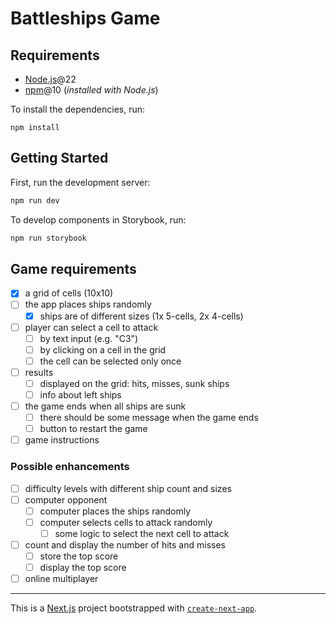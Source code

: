# Battleships Game

## Requirements

- [Node.js](https://nodejs.org/)@22
- [npm](https://www.npmjs.com/)@10 (_installed with Node.js_)

To install the dependencies, run:

```
npm install
```

## Getting Started

First, run the development server:

```bash
npm run dev
```

To develop components in Storybook, run:

```bash
npm run storybook
```

## Game requirements

- [x] a grid of cells (10x10)
- [ ] the app places ships randomly
  - [x] ships are of different sizes (1x 5-cells, 2x 4-cells)
- [ ] player can select a cell to attack
  - [ ] by text input (e.g. "C3")
  - [ ] by clicking on a cell in the grid
  - [ ] the cell can be selected only once
- [ ] results
  - [ ] displayed on the grid: hits, misses, sunk ships
  - [ ] info about left ships
- [ ] the game ends when all ships are sunk
  - [ ] there should be some message when the game ends
  - [ ] button to restart the game
- [ ] game instructions

### Possible enhancements

- [ ] difficulty levels with different ship count and sizes
- [ ] computer opponent
  - [ ] computer places the ships randomly
  - [ ] computer selects cells to attack randomly
    - [ ] some logic to select the next cell to attack
- [ ] count and display the number of hits and misses
  - [ ] store the top score
  - [ ] display the top score
- [ ] online multiplayer

---

This is a [Next.js](https://nextjs.org) project bootstrapped with [`create-next-app`](https://nextjs.org/docs/app/api-reference/cli/create-next-app).
